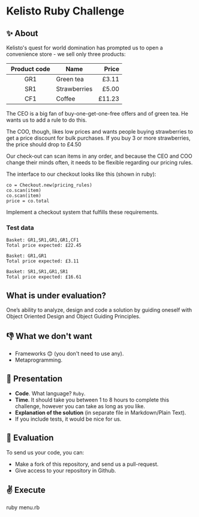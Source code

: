 # Kelisto Ruby Challenge

## ✨ About
Kelisto's quest for world domination has prompted us to open a convenience store - we sell only three products:

| Product code | Name | Price |
|:---:|---|---:|
| GR1 | Green tea | £3.11 |
| SR1 | Strawberries | £5.00 |
| CF1 | Coffee | £11.23 |

The CEO is a big fan of buy-one-get-one-free offers and of green tea. He wants us to add a rule to do this.

The COO, though, likes low prices and wants people buying strawberries to get a price discount for bulk purchases. If you buy 3 or more strawberries, the price should drop to £4.50

Our check-out can scan items in any order, and because the CEO and COO change their minds often, it needs to be flexible regarding our pricing rules.

The interface to our checkout looks like this (shown in ruby):

```
co = Checkout.new(pricing_rules)
co.scan(item)
co.scan(item)
price = co.total
```

Implement a checkout system that fulfills these requirements.

### Test data
```
Basket: GR1,SR1,GR1,GR1,CF1
Total price expected: £22.45

Basket: GR1,GR1
Total price expected: £3.11

Basket: SR1,SR1,GR1,SR1
Total price expected: £16.61
```

## What is under evaluation?

One’s ability to analyze, design and code a solution by guiding oneself with Object Oriented Design and Object Guiding Principles.

## 👎 What we don't want

- Frameworks 😊 (you don't need to use any).
- Metaprogramming.

## 🚀 Presentation

- **Code**. What language? `Ruby`.
- **Time**. It should take you between 1 to 8 hours to complete this challenge, however you can take as long as you like.
- **Explanation of the solution** (in separate file in Markdown/Plain Text).
- If you include tests, it would be nice for us.

## 🤘 Evaluation

To send us your code, you can:

- Make a fork of this repository, and send us a pull-request.
- Give access to your repository in Github.


## :v: Execute
ruby menu.rb
